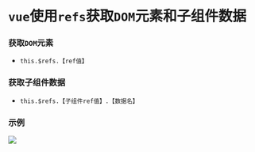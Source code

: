 # `vue`使用`refs`获取`DOM`元素和子组件数据

### 获取`DOM`元素

- `this.$refs.【ref值】`

### 获取子组件数据

- `this.$refs.【子组件ref值】.【数据名】`

### 示例

![](E:\PerFile\notes\markdown\vue\photo\refs获取dom和子组件数据.jpg)
